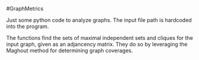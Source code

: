 #GraphMetrics

Just some python code to analyze graphs.
The input file path is hardcoded into the program.

The functions find the sets of maximal independent sets and cliques for the input graph, given as an adjancency matrix. They do so by leveraging the Maghout method for determining graph coverages.
